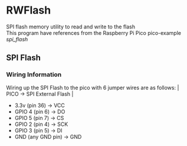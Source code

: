 # RWFlash
SPI flash memory utility to read and write to the flash <br>
This program have references from the Raspberry Pi Pico pico-example <i>spi_flash</i>

## SPI Flash
### Wiring Information
Wiring up the SPI Flash to the pico with 6 jumper wires are as follows:
| PICO -> SPI External Flash |
* 3.3v   (pin 36)  -> VCC
* GPIO 4 (pin 6)   -> DO
* GPIO 5 (pin 7)   -> CS
* GPIO 2 (pin 4)   -> SCK
* GPIO 3 (pin 5)   -> DI
* GND (any GND pin) -> GND
